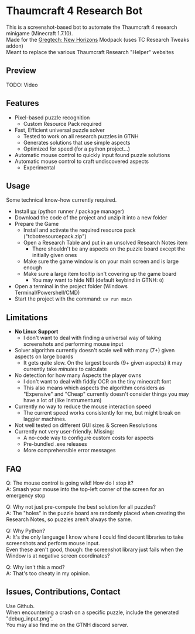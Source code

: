 # Thaumcraft 4 Research Bot

This is a screenshot-based bot to automate the Thaumcraft 4 research minigame (Minecraft 1.7.10).  
Made for the [Gregtech: New Horizons](https://github.com/GTNewHorizons/GT-New-Horizons-Modpack) Modpack (uses TC Research Tweaks addon)  
Meant to replace the various Thaumcraft Research "Helper" websites

## Preview

TODO: Video

## Features
- Pixel-based puzzle recognition
  - Custom Resource Pack required
- Fast, Efficient universal puzzle solver
  - Tested to work on all research puzzles in GTNH
  - Generates solutions that use simple aspects
  - Optimized for speed (for a python project...)
- Automatic mouse control to quickly input found puzzle solutions
- Automatic mouse control to craft undiscovered aspects
  - Experimental

## Usage

Some technical know-how currently required.
- Install [uv](https://docs.astral.sh/uv/) (python runner / package manager)
- Download the code of the project and unzip it into a new folder
- Prepare the Game
  - Install and activate the required resource pack ("tcbotresourcepack.zip")
  - Open a Research Table and put in an unsolved Research Notes item
    - There shouldn't be any aspects on the puzzle board except the initially given ones
  - Make sure the game window is on your main screen and is large enough
  - Make sure a large item tooltip isn't covering up the game board
    - You may want to hide NEI (default keybind in GTNH: `O`)
- Open a terminal in the project folder (Windows Terminal/Powershell/CMD)
- Start the project with the command: `uv run main`

## Limitations
- **No Linux Support**
  - I don't want to deal with finding a universal way of taking screenshots and performing mouse input
- Solver algorithm currently doesn't scale well with many (7+) given aspects on large boards
  - It gets quite slow. On the largest boards (9+ given aspects) it may currently take *minutes* to calculate
- No detection for how many Aspects the player owns
  - I don't want to deal with fiddly OCR on the tiny minecraft font
  - This also means which aspects the algorithm considers as "Expensive" and "Cheap" currently doesn't consider things you may have a lot of (like Instrumentum)
- Currently no way to reduce the mouse interaction speed
  - The current speed works consistently for me, but might break on laggier machines.
- Not well tested on different GUI sizes & Screen Resolutions
- Currently not very user-friendly. Missing:
  - A no-code way to configure custom costs for aspects
  - Pre-bundled .exe releases
  - More comprehensible error messages

## FAQ

Q: The mouse control is going wild! How do I stop it?  
A: Smash your mouse into the top-left corner of the screen for an emergency stop

Q: Why not just pre-compute the best solution for all puzzles?  
A: The "holes" in the puzzle board are randomly placed when creating the Research Notes, so puzzles aren't always the same.  

Q: Why Python?  
A: It's the only language I know where I could find decent libraries to take screenshots and perform mouse input.  
Even these aren't good, though: the screenshot library just fails when the Window is at negative screen coordinates?

Q: Why isn't this a mod?  
A: That's too cheaty in my opinion.  

## Issues, Contributions, Contact

Use Github.  
When encountering a crash on a specific puzzle, include the generated "debug_input.png".  
You may also find me on the GTNH discord server.
